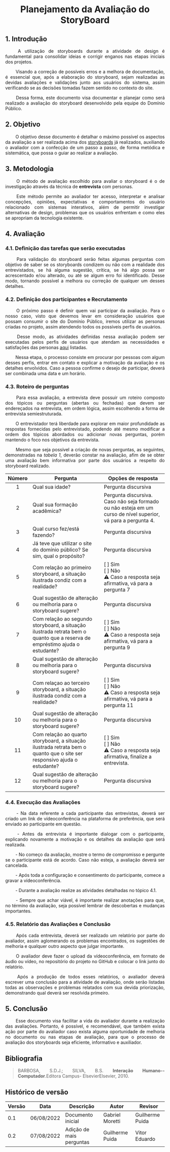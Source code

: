# <center> Planejamento da Avaliação do StoryBoard

<div align="justify">

## 1. Introdução

&emsp;&emsp; A utilização de storyboards durante a atividade de design é fundamental para consolidar ideias e corrigir enganos nas etapas iniciais dos projetos.

&emsp;&emsp; Visando a correção de possíveis erros e a melhora de documentação, é essencial que, após a elaboração do storyboard, sejam realizadas as devidas avaliações e validações junto aos usuários do sistema, assim verificando se as decisões tomadas fazem sentido no contexto do site.

&emsp;&emsp; Dessa forma, este documento visa documentar e planejar como será realizado a avaliação do storyboard desenvolvido pela equipe do Domínio Público.

## 2. Objetivo

&emsp;&emsp; O objetivo desse documento é detalhar o máximo possível os aspectos da avaliação a ser realizada acima dos [storyboards](https://interacao-humano-computador.github.io/2022.1-Dominio-Publico/#/design/Fase1/storyboard) já realizados, auxiliando o avaliador com a confecção de um passo a passo, de forma metódica e sistemática, que possa o guiar ao realizar a avaliação.

## 3. Metodologia

&emsp;&emsp; O método de avaliação escolhido para avaliar o storyboard é o de investigação através da técnica de **entrevista** com personas.

&emsp;&emsp; Este método permite ao avaliador ter acesso, interpretar e analisar concepções, opiniões, expectativas e comportamentos do usuário relacionado com sistemas interativos, além de permitir investigar alternativas de design, problemas que os usuários enfrentam e como eles se apropriam da tecnologia existente.

## 4. Avaliação

### 4.1. Definição das tarefas que serão executadas

&emsp;&emsp; Para validação do storyboard serão feitas algumas perguntas com objetivo de saber se os storyboards condizem ou não com a realidade dos entrevistados, se há alguma sugestão, crítica, se há algo possa ser acrescentado e/ou alterado, ou até se algum erro foi identificado. Desse modo, tornando possível a melhora ou correção de qualquer um desses detalhes.

### 4.2. Definição dos participantes e Recrutamento

&emsp;&emsp; O próximo passo é definir quem vai participar da avaliação. Para o nosso caso, visto que devemos levar em consideração usuários que possam consumir o site do Domínio Público, iremos utilizar as personas criadas no projeto, assim atendendo todos os possíveis perfis de usuários.

&emsp;&emsp; Desse modo, as atividades definidas nessa avaliação podem ser executadas pelos perfis de usuários que atendam as necessidades e satisfações das personas [aqui](https://interacao-humano-computador.github.io/2022.1-Dominio-Publico/#/analiseRequisitos/personas) listadas.

&emsp;&emsp; Nessa etapa, o processo consiste em procurar por pessoas com algum desses perfis, entrar em contato e explicar a motivação da avaliação e os detalhes envolvidos. Caso a pessoa confirme o desejo de participar, deverá ser combinada uma data e um horário.

### 4.3. Roteiro de perguntas

&emsp;&emsp;  Para essa avaliação, a entrevista deve possuir um roteiro composto dos tópicos ou perguntas (abertas ou fechadas) que devem ser endereçados na entrevista, em ordem lógica, assim escolhendo a forma de entrevista semiestruturada.

&emsp;&emsp; O entrevistador terá liberdade para explorar em maior profundidade as respostas fornecidas pelo entrevistado, podendo até mesmo modificar a ordem dos tópicos abordados ou adicionar novas perguntas, porém mantendo o foco nos objetivos da entrevista.

&emsp;&emsp; Mesmo que seja possível a criação de novas perguntas, as seguintes, demonstradas na _tabela 1_, deverão constar na avaliação, afim de se obter uma avaliação bem informativa por parte dos usuários a respeito do storyboard realizado.

| Número | <center>Pergunta | <center>Opções de resposta |
|:---:|:----------|:-------------------|
| 1 | Qual sua idade? | Pergunta discursiva |
| 2 | Qual sua formação acadêmica? | Pergunta discursiva. Caso não seja formado ou não esteja em um curso de nível superior, vá para a pergunta 4. |
| 3 | Qual curso fez/está fazendo? | Pergunta discursiva |
| 4 | Já teve que utilizar o site do domínio público? Se sim, qual o propósito? | Pergunta discursiva | 
| 5 | Com relação ao primeiro storyboard, a situação ilustrada condiz com a realidade? | [ ] Sim<br>[ ] Não<br>⚠️ Caso a resposta seja afirmativa, vá para a pergunta 7 |
| 6 | Qual sugestão de alteração ou melhoria para o storyboard sugere? | Pergunta discursiva |
| 7 | Com relação ao segundo storyboard, a situação ilustrada retrata bem o quanto que a reserva de empréstimo ajuda o estudante? | [ ] Sim<br>[ ] Não<br>⚠️ Caso a resposta seja afirmativa, vá para a pergunta 9 |
| 8 | Qual sugestão de alteração ou melhoria para o storyboard sugere? | Pergunta discursiva |
| 9 | Com relaçao ao terceiro storyboard, a situação ilustrada condiz com a realidade? | [ ] Sim<br>[ ] Não<br>⚠️ Caso a resposta seja afirmativa, vá para a pergunta 11 |
| 10 | Qual sugestão de alteração ou melhoria para o storyboard sugere? | Pergunta discursiva |
| 11 | Com relação ao quarto storyboard, a situação ilustrada retrata bem o quanto que o site ser responsivo ajuda o estudante? | [ ] Sim<br>[ ] Não<br>⚠️ Caso a resposta seja afirmativa, finalize a entrevista. |
| 12 | Qual sugestão de alteração ou melhoria para o storyboard sugere? | Pergunta discursiva |

### 4.4. Execução das Avaliações

&emsp;&emsp; - Na data referente a cada participante das entrevistas, deverá ser criado um link de vídeoconferência na plataforma de preferência, que será enviado ao participante em questão.

&emsp;&emsp; - Antes da entrevista é importante dialogar com o participante, explicando novamente a motivação e os detalhes da avaliação que será realizada.

&emsp;&emsp; - No começo da avaliação, mostre o termo de compromisso e pergunte se o participante está de acordo. Caso não esteja, a avaliação deverá ser cancelada.

&emsp;&emsp; - Após toda a configuração e consentimento do participante, comece a gravar a vídeoconferência.

&emsp;&emsp; - Durante a avaliação realize as atividades detalhadas no tópico 4.1.

&emsp;&emsp; - Sempre que achar viável, é importante realizar anotações para que, no término da avaliação, seja possível lembrar de descobertas e mudanças importantes.

### 4.5. Relatório das Avaliações e Conclusão

&emsp;&emsp; Após cada entrevista, deverá ser realizado um relatório por parte do avaliador, assim aglomerando os problemas encontrados, os sugestões de melhoria e qualquer outro aspecto que julgar importante.

&emsp;&emsp; O avaliador deve fazer o upload da vídeoconferência, em formato de áudio ou vídeo, no repositório do projeto no GitHub e colocar o link junto do relatório.

&emsp;&emsp; Após a produção de todos esses relatórios, o avaliador deverá escrever uma conclusão para a atividade de avaliação, onde serão listadas todas as observações e problemas relatados com sua devida priorização, demonstrando qual deverá ser resolvida primeiro.

## 5. Conclusão

&emsp;&emsp; Esse documento visa facilitar a vida do avaliador durante a realização das avaliações. Portanto, é possível, e recomendável, que também exista ação por parte do avaliador caso exista alguma oportunidade de melhoria no documento ou nas etapas de avaliação, para que o processo de avaliação dos storyboards seja eficiente, informativo e auxiliador.

## Bibliografia

>BARBOSA, S.D.J.; SILVA, B.S. **Interação Humano--Computador**.Editora Campus- ElsevierElsevier, 2010.

## Histórico de versão

| Versão | Data       | Descrição                                 | Autor        | Revisor   |
| ------ | ---------- | ----------------------------------------- | ------------ | --------- |
| 0.1    | 06/08/2022 | Documento inicial                         | Gabriel Moretti  | Guilherme Puida |
| 0.2    | 07/08/2022 | Adição de mais perguntas                  | Guilherme Puida  | Vitor Eduardo |

</div>
